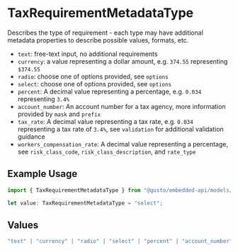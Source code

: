 # TaxRequirementMetadataType

Describes the type of requirement - each type may have additional metadata properties to describe possible values, formats, etc.

- `text`: free-text input, no additional requirements
- `currency`: a value representing a dollar amount, e.g. `374.55` representing `$374.55`
- `radio`: choose one of options provided, see `options`
- `select`: choose one of options provided, see `options`
- `percent`: A decimal value representing a percentage, e.g. `0.034` representing `3.4%`
- `account_number`: An account number for a tax agency, more information provided by `mask` and `prefix`
- `tax_rate`: A decimal value representing a tax rate, e.g. `0.034` representing a tax rate of `3.4%`, see `validation` for additional validation guidance
- `workers_compensation_rate`: A decimal value representing a percentage, see `risk_class_code`, `risk_class_description`, and `rate_type`


## Example Usage

```typescript
import { TaxRequirementMetadataType } from "@gusto/embedded-api/models/components/taxrequirementmetadata.js";

let value: TaxRequirementMetadataType = "select";
```

## Values

```typescript
"text" | "currency" | "radio" | "select" | "percent" | "account_number" | "tax_rate" | "workers_compensation_rate"
```